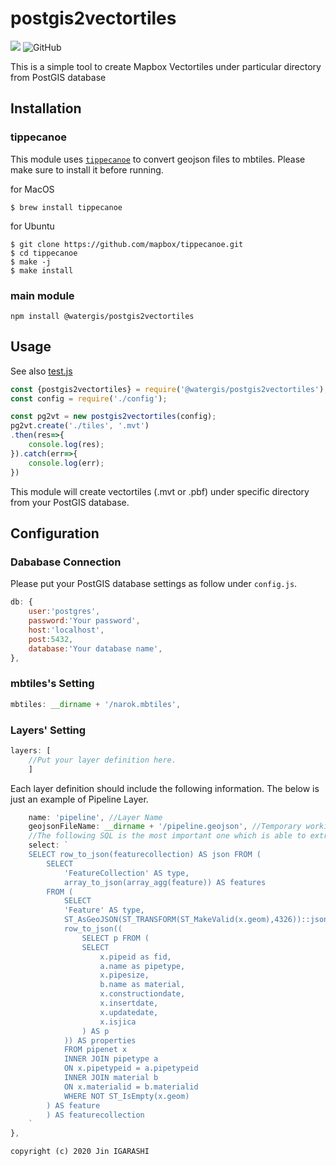# postgis2vectortiles
![](https://github.com/watergis/postgis2vectortiles/workflows/Node.js%20Package/badge.svg)
![GitHub](https://img.shields.io/github/license/watergis/postgis2vectortiles)

This is a simple tool to create Mapbox Vectortiles under particular directory from PostGIS database

## Installation
### tippecanoe
This module uses [`tippecanoe`](https://github.com/mapbox/tippecanoe) to convert geojson files to mbtiles. Please make sure to install it before running.

for MacOS
```
$ brew install tippecanoe
```

for Ubuntu
```
$ git clone https://github.com/mapbox/tippecanoe.git
$ cd tippecanoe
$ make -j
$ make install
```

### main module
```
npm install @watergis/postgis2vectortiles
```

## Usage
See also [test.js](./test/test.js)
```js
const {postgis2vectortiles} = require('@watergis/postgis2vectortiles');
const config = require('./config');

const pg2vt = new postgis2vectortiles(config);
pg2vt.create('./tiles', '.mvt')
.then(res=>{
    console.log(res);
}).catch(err=>{
    console.log(err);
})
```
This module will create vectortiles (.mvt or .pbf) under specific directory from your PostGIS database.

## Configuration

### Dababase Connection
Please put your PostGIS database settings as follow under `config.js`.
```js
db: {
    user:'postgres',
    password:'Your password',
    host:'localhost',
    post:5432,
    database:'Your database name',
},
```

### mbtiles's Setting
```js
mbtiles: __dirname + '/narok.mbtiles',
```

### Layers' Setting
```js
layers: [
    //Put your layer definition here.
    ]
```

Each layer definition should include the following information.
The below is just an example of Pipeline Layer.
```js
    name: 'pipeline', //Layer Name
    geojsonFileName: __dirname + '/pipeline.geojson', //Temporary working file path
    //The following SQL is the most important one which is able to extract PostGIS data as GeoJSON format.
    select: `
    SELECT row_to_json(featurecollection) AS json FROM (
        SELECT
            'FeatureCollection' AS type,
            array_to_json(array_agg(feature)) AS features
        FROM (
            SELECT
            'Feature' AS type,
            ST_AsGeoJSON(ST_TRANSFORM(ST_MakeValid(x.geom),4326))::json AS geometry,
            row_to_json((
                SELECT p FROM (
                SELECT
                    x.pipeid as fid,
                    a.name as pipetype,
                    x.pipesize,
                    b.name as material,
                    x.constructiondate,
                    x.insertdate,
                    x.updatedate,
                    x.isjica
                ) AS p
            )) AS properties
            FROM pipenet x
            INNER JOIN pipetype a
            ON x.pipetypeid = a.pipetypeid
            INNER JOIN material b
            ON x.materialid = b.materialid
            WHERE NOT ST_IsEmpty(x.geom)
        ) AS feature
        ) AS featurecollection
    `
},
```

```
copyright (c) 2020 Jin IGARASHI
```
